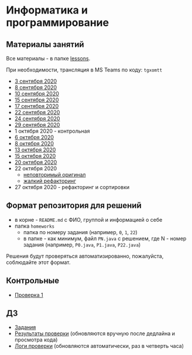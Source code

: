 # Информатика и программирование

## Материалы занятий

Все материалы - в папке [lessons](lessons/). 

При необходимости, трансляция в MS Teams по коду: `tgxomtt`

- [3 сентября 2020](lessons/lesson0.md)
- [8 сентября 2020](lessons/lesson1.md)
- [10 сентября 2020](lessons/2/L2.java)
- [15 сентября 2020](lessons/3/L3.java)
- [17 сентября 2020](lessons/4/L4.java)
- [22 сентября 2020](lessons/5/L5.java)
- [24 сентября 2020](lessons/6/L6.java)
- [29 сентября 2020](lessons/7/L7.java)
- 1 октября 2020 - контрольная
- [6 октября 2020](lessons/8/L8.java)
- [8 октября 2020](lessons/9/L9.java)
- [13 октября 2020](lessons/10/L10.java)
- [15 октября 2020](lessons/11/L11.java)
- [20 октября 2020](lessons/12/L12.java)
- 22 октября 2020
  + [неповторимый оригинал](https://github.com/gltronred/itis-info-2020-21/blob/c49d20c04f24c48b46e83191521ebf0732cfb536/lessons/13/Main.java)
  + [жалкий рефакторинг](lessons/13/Main.java)
- 27 октября 2020 - рефакторинг и сортировки


## Формат репозитория для решений

+ в корне - `README.md` с ФИО, группой 
  и информацией о себе
+ папка `homeworks`
  - папка по номеру задания (например, 
  `0`, `1`, `22`)
  - в папке - как минимум, файл `PN.java`
    с решением, где N - номер задания 
    (например, `P0.java`, `P1.java`, 
    `P22.java`)

Решения будут проверяться автоматизированно,
пожалуйста, соблюдайте этот формат.

## Контрольные

- [Проверка 1](cw1/README.md)

## ДЗ

- [Задания](problems.md)
- [Результаты проверки](https://docs.google.com/spreadsheets/d/14SiAj-dGa9dukhVoTJdNDuIuMIGym7aejI0vQ01DuhE/edit#gid=0) (обновляются вручную после дедлайна и просмотра кода)
- [Логи проверки](reports/README.md) (обновляются автоматически, раз в четверть часа)
